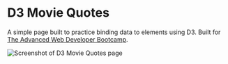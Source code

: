 # D3 Movie Quotes

A simple page built to practice binding data to elements using D3. Built for [The Advanced Web Developer Bootcamp](https://www.udemy.com/the-advanced-web-developer-bootcamp/).

![Screenshot of D3 Movie Quotes page](https://res.cloudinary.com/gerhynes/image/upload/v1518376897/Screenshot-2018-2-11_D3_Movie_Quotes_mwklyf.png)

